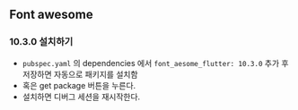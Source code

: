 
## Font awesome

### 10.3.0 설치하기 

- `pubspec.yaml` 의 dependencies 에서 `font_aesome_flutter: 10.3.0` 추가 후 저장하면 자동으로 패키지를 설치함
- 혹은 get package 버튼을 누른다.
- 설치하면 디버그 세션을 재시작한다.